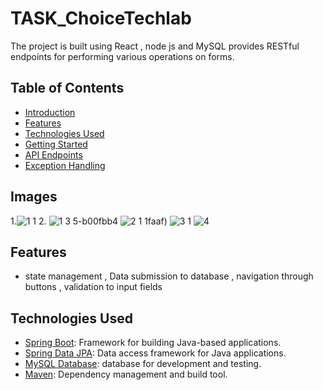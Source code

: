 # TASK_ChoiceTechlab

 The project is built using React , node js and MySQL provides RESTful endpoints for performing various operations on forms.

## Table of Contents

- [Introduction](#introduction)
- [Features](#features)
- [Technologies Used](#technologies-used)
- [Getting Started](#getting-started)
- [API Endpoints](#api-endpoints)
- [Exception Handling](#exception-handling)


## Images
1.![1 1](https://github.com/OmkarPatil987/TASK_ChoiceTechlab/assets/131450067/adeb6503-6b1f-4f1c-8541-0e02fac86143)
2. ![1 3](https://github.com/OmkarPatil987/TASK_ChoiceTechlab/assets/131450067/66c9ce8a-f271-4109-8f4c-4d5f9057334a) 5-b00fbb4
![2 1](https://github.com/OmkarPatil987/TASK_ChoiceTechlab/assets/131450067/828b4833-57a2-4f15-a25f-43968c767ed1) 1faaf)
![3 1](https://github.com/OmkarPatil987/TASK_ChoiceTechlab/assets/131450067/2bb5084c-f123-452e-a703-b83a8300a86a)
![4](https://github.com/OmkarPatil987/TASK_ChoiceTechlab/assets/131450067/dc903ff4-3fa5-48bd-88db-a6c876809557)



   
## Features


- state management , Data submission to database , navigation through buttons , validation to input fields

## Technologies Used

- [Spring Boot](https://spring.io/projects/spring-boot): Framework for building Java-based applications.
- [Spring Data JPA](https://spring.io/projects/spring-data-jpa): Data access framework for Java applications.
- [MySQL Database](https://www.MySQL.com/):  database for development and testing.
- [Maven](https://maven.apache.org/): Dependency management and build tool.


